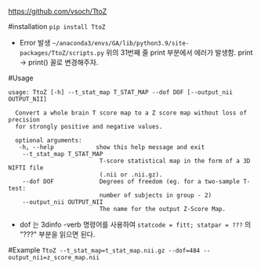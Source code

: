 https://github.com/vsoch/TtoZ

#installation
`pip install TtoZ`

- Error 발생
`~/anaconda3/envs/GA/lib/python3.9/site-packages/TtoZ/scripts.py`
위의 31번째 줄 print 부분에서 에러가 발생함. print -> print() 꼴로 변경해주자.

#Usage
```
usage: TtoZ [-h] --t_stat_map T_STAT_MAP --dof DOF [--output_nii OUTPUT_NII]

  Convert a whole brain T score map to a Z score map without loss of precision
  for strongly positive and negative values.

  optional arguments:
   -h, --help            show this help message and exit
    --t_stat_map T_STAT_MAP
                          T-score statistical map in the form of a 3D NIFTI file
                          (.nii or .nii.gz).
    --dof DOF             Degrees of freedom (eg. for a two-sample T-test:
                          number of subjects in group - 2)
    --output_nii OUTPUT_NII
                          The name for the output Z-Score Map.
```
- dof 는 3dinfo -verb 명령어를 사용하여 `statcode = fitt; statpar = ???` 의 "???" 부분을 읽으면 된다.

#Example
`TtoZ --t_stat_map=t_stat_map.nii.gz --dof=484 --output_nii=z_score_map.nii`
